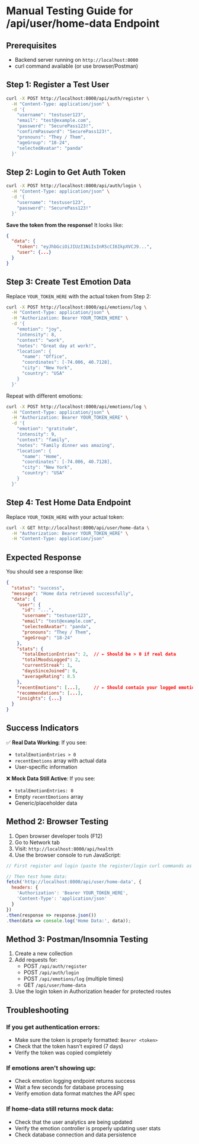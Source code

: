 # Manual Testing Guide for /api/user/home-data Endpoint

## Prerequisites
- Backend server running on `http://localhost:8000`
- curl command available (or use browser/Postman)

## Step 1: Register a Test User

```bash
curl -X POST http://localhost:8000/api/auth/register \
  -H "Content-Type: application/json" \
  -d '{
    "username": "testuser123",
    "email": "test@example.com", 
    "password": "SecurePass123!",
    "confirmPassword": "SecurePass123!",
    "pronouns": "They / Them",
    "ageGroup": "18-24",
    "selectedAvatar": "panda"
  }'
```

## Step 2: Login to Get Auth Token

```bash
curl -X POST http://localhost:8000/api/auth/login \
  -H "Content-Type: application/json" \
  -d '{
    "username": "testuser123",
    "password": "SecurePass123!"
  }'
```

**Save the token from the response!** It looks like:
```json
{
  "data": {
    "token": "eyJhbGciOiJIUzI1NiIsInR5cCI6IkpXVCJ9...",
    "user": {...}
  }
}
```

## Step 3: Create Test Emotion Data

Replace `YOUR_TOKEN_HERE` with the actual token from Step 2:

```bash
curl -X POST http://localhost:8000/api/emotions/log \
  -H "Content-Type: application/json" \
  -H "Authorization: Bearer YOUR_TOKEN_HERE" \
  -d '{
    "emotion": "joy",
    "intensity": 8,
    "context": "work",
    "notes": "Great day at work!",
    "location": {
      "name": "Office",
      "coordinates": [-74.006, 40.7128],
      "city": "New York",
      "country": "USA"
    }
  }'
```

Repeat with different emotions:

```bash
curl -X POST http://localhost:8000/api/emotions/log \
  -H "Content-Type: application/json" \
  -H "Authorization: Bearer YOUR_TOKEN_HERE" \
  -d '{
    "emotion": "gratitude",
    "intensity": 9,
    "context": "family",
    "notes": "Family dinner was amazing",
    "location": {
      "name": "Home",
      "coordinates": [-74.006, 40.7128],
      "city": "New York", 
      "country": "USA"
    }
  }'
```

## Step 4: Test Home Data Endpoint

Replace `YOUR_TOKEN_HERE` with your actual token:

```bash
curl -X GET http://localhost:8000/api/user/home-data \
  -H "Authorization: Bearer YOUR_TOKEN_HERE" \
  -H "Content-Type: application/json"
```

## Expected Response

You should see a response like:

```json
{
  "status": "success",
  "message": "Home data retrieved successfully",
  "data": {
    "user": {
      "id": "...",
      "username": "testuser123",
      "email": "test@example.com",
      "selectedAvatar": "panda",
      "pronouns": "They / Them",
      "ageGroup": "18-24"
    },
    "stats": {
      "totalEmotionEntries": 2,  // ← Should be > 0 if real data
      "totalMoodsLogged": 2,
      "currentStreak": 1,
      "daysSinceJoined": 0,
      "averageRating": 8.5
    },
    "recentEmotions": [...],     // ← Should contain your logged emotions
    "recommendations": [...],
    "insights": {...}
  }
}
```

## Success Indicators

✅ **Real Data Working**: If you see:
- `totalEmotionEntries > 0`
- `recentEmotions` array with actual data
- User-specific information

❌ **Mock Data Still Active**: If you see:
- `totalEmotionEntries: 0`
- Empty `recentEmotions` array
- Generic/placeholder data

## Method 2: Browser Testing

1. Open browser developer tools (F12)
2. Go to Network tab
3. Visit: `http://localhost:8000/api/health`
4. Use the browser console to run JavaScript:

```javascript
// First register and login (paste the register/login curl commands as fetch requests)

// Then test home data:
fetch('http://localhost:8000/api/user/home-data', {
  headers: {
    'Authorization': 'Bearer YOUR_TOKEN_HERE',
    'Content-Type': 'application/json'
  }
})
.then(response => response.json())
.then(data => console.log('Home Data:', data));
```

## Method 3: Postman/Insomnia Testing

1. Create a new collection
2. Add requests for:
   - POST `/api/auth/register`
   - POST `/api/auth/login` 
   - POST `/api/emotions/log` (multiple times)
   - GET `/api/user/home-data`
3. Use the login token in Authorization header for protected routes

## Troubleshooting

### If you get authentication errors:
- Make sure the token is properly formatted: `Bearer <token>`
- Check that the token hasn't expired (7 days)
- Verify the token was copied completely

### If emotions aren't showing up:
- Check emotion logging endpoint returns success
- Wait a few seconds for database processing
- Verify emotion data format matches the API spec

### If home-data still returns mock data:
- Check that the user analytics are being updated
- Verify the emotion controller is properly updating user stats
- Check database connection and data persistence 